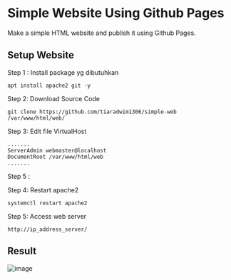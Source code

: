 # Simple Website Using Github Pages
Make a simple HTML website and publish it using Github Pages.  

## Setup Website
Step 1 : Install package yg dibutuhkan

    apt install apache2 git -y
    
Step 2: Download Source Code

    git clone https://github.com/tiaradwim1306/simple-web /var/www/html/web/

Step 3: Edit file VirtualHost

    .......
    ServerAdmin webmaster@localhost
    DocumentRoot /var/www/html/web
    .......

Step 5 : 

    
    
Step 4: Restart apache2 

    systemctl restart apache2

Step 5: Access web server

    http://ip_address_server/  

## Result
![image](https://github.com/tiaradwim1306/simple-web/assets/120786669/a12cf73a-0836-4e01-9e7e-d14551cbe4aa)

